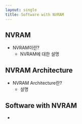 ```yaml
---
layout: single
title: Software with NVRAM
---
```




## NVRAM

- NVRAM이란?
  - NVRAM에 대한 설명



## NVRAM Architecture

- NVRAM Architecture란?
  - 설명





## Software with NVRAM

- 







